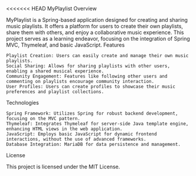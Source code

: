 <<<<<<< HEAD
MyPlaylist
Overview

MyPlaylist is a Spring-based application designed for creating and sharing music playlists. It offers a platform for users to create their own playlists, share them with others, and enjoy a collaborative music experience. This project serves as a learning endeavor, focusing on the integration of Spring MVC, Thymeleaf, and basic JavaScript.
Features

    Playlist Creation: Users can easily create and manage their own music playlists.
    Social Sharing: Allows for sharing playlists with other users, enabling a shared musical experience.
    Community Engagement: Features like following other users and commenting on playlists encourage community interaction.
    User Profiles: Users can create profiles to showcase their music preferences and playlist collections.

Technologies

    Spring Framework: Utilizes Spring for robust backend development, focusing on the MVC pattern.
    Thymeleaf: Integrates Thymeleaf for server-side Java template engine, enhancing HTML views in the web application.
    JavaScript: Employs basic JavaScript for dynamic frontend interactions, without the use of advanced frameworks.
    Database Integration: MariaDB for data persistence and management.

License

This project is licensed under the MIT License.
